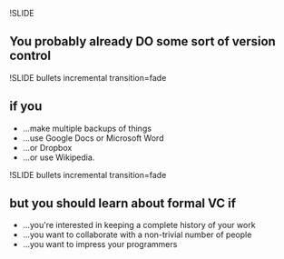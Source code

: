 !SLIDE
## You probably already DO some sort of version control ##

!SLIDE bullets incremental transition=fade
## if you ##
* ...make multiple backups of things
* ...use Google Docs or Microsoft Word
* ...or Dropbox
* ...or use Wikipedia.

!SLIDE bullets incremental transition=fade
## but you should learn about formal VC if ##
* ...you're interested in keeping a complete history of your work
* ...you want to collaborate with a non-trivial number of people
* ...you want to impress your programmers

